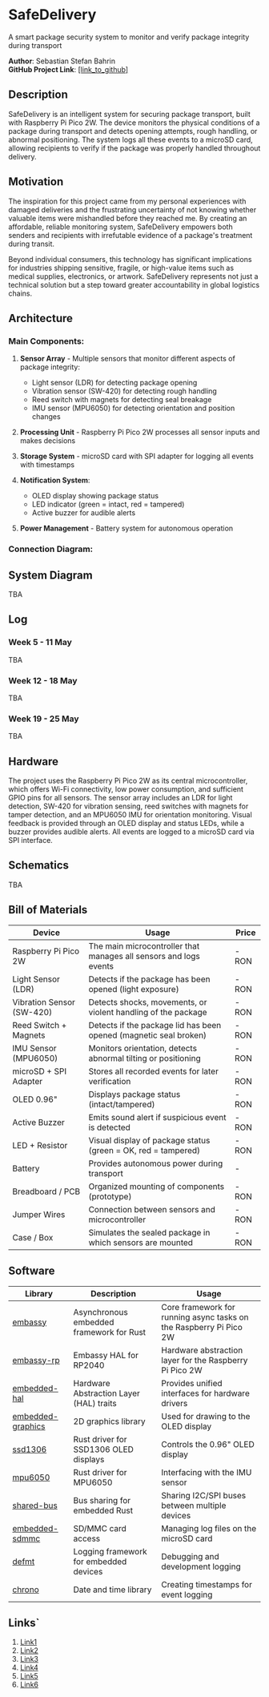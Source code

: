 # **SafeDelivery**

A smart package security system to monitor and verify package integrity during transport

**Author**: Sebastian Stefan Bahrin  
**GitHub Project Link**: [\[link_to_github\]](https://github.com/SebiBahrin/SafeDelivery)

## **Description**

SafeDelivery is an intelligent system for securing package transport, built with Raspberry Pi Pico 2W. The device monitors the physical conditions of a package during transport and detects opening attempts, rough handling, or abnormal positioning. The system logs all these events to a microSD card, allowing recipients to verify if the package was properly handled throughout delivery.

## **Motivation**

The inspiration for this project came from my personal experiences with damaged deliveries and the frustrating uncertainty of not knowing whether valuable items were mishandled before they reached me. By creating an affordable, reliable monitoring system, SafeDelivery empowers both senders and recipients with irrefutable evidence of a package's treatment during transit.

Beyond individual consumers, this technology has significant implications for industries shipping sensitive, fragile, or high-value items such as medical supplies, electronics, or artwork. SafeDelivery represents not just a technical solution but a step toward greater accountability in global logistics chains.

## **Architecture**

### Main Components:

1. **Sensor Array** - Multiple sensors that monitor different aspects of package integrity:
   - Light sensor (LDR) for detecting package opening
   - Vibration sensor (SW-420) for detecting rough handling
   - Reed switch with magnets for detecting seal breakage
   - IMU sensor (MPU6050) for detecting orientation and position changes

2. **Processing Unit** - Raspberry Pi Pico 2W processes all sensor inputs and makes decisions

3. **Storage System** - microSD card with SPI adapter for logging all events with timestamps

4. **Notification System**:
   - OLED display showing package status
   - LED indicator (green = intact, red = tampered)
   - Active buzzer for audible alerts

5. **Power Management** - Battery system for autonomous operation

### Connection Diagram:
## System Diagram
TBA

## **Log**

### **Week 5 - 11 May**
TBA

### **Week 12 - 18 May**
TBA

### **Week 19 - 25 May**
TBA

## **Hardware**

The project uses the Raspberry Pi Pico 2W as its central microcontroller, which offers Wi-Fi connectivity, low power consumption, and sufficient GPIO pins for all sensors. The sensor array includes an LDR for light detection, SW-420 for vibration sensing, reed switches with magnets for tamper detection, and an MPU6050 IMU for orientation monitoring. Visual feedback is provided through an OLED display and status LEDs, while a buzzer provides audible alerts. All events are logged to a microSD card via SPI interface.

## **Schematics**
TBA

## **Bill of Materials**

| **Device** | **Usage** | **Price** |
|------------|-----------|-----------|
| Raspberry Pi Pico 2W | The main microcontroller that manages all sensors and logs events | - RON |
| Light Sensor (LDR) | Detects if the package has been opened (light exposure) | - RON |
| Vibration Sensor (SW-420) | Detects shocks, movements, or violent handling of the package | - RON |
| Reed Switch + Magnets | Detects if the package lid has been opened (magnetic seal broken) | - RON |
| IMU Sensor (MPU6050) | Monitors orientation, detects abnormal tilting or positioning | - RON |
| microSD + SPI Adapter | Stores all recorded events for later verification | - RON |
| OLED 0.96" | Displays package status (intact/tampered) | - RON |
| Active Buzzer | Emits sound alert if suspicious event is detected | - RON |
| LED + Resistor | Visual display of package status (green = OK, red = tampered) | - RON |
| Battery | Provides autonomous power during transport | - |
| Breadboard / PCB | Organized mounting of components (prototype) | - RON |
| Jumper Wires | Connection between sensors and microcontroller | - RON |
| Case / Box | Simulates the sealed package in which sensors are mounted | - RON |

## **Software**

| **Library** | **Description** | **Usage** |
|-------------|-----------------|-----------|
| [embassy](https://embassy.dev/) | Asynchronous embedded framework for Rust | Core framework for running async tasks on the Raspberry Pi Pico 2W |
| [embassy-rp](https://embassy.dev/) | Embassy HAL for RP2040 | Hardware abstraction layer for the Raspberry Pi Pico 2W |
| [embedded-hal](https://github.com/rust-embedded/embedded-hal) | Hardware Abstraction Layer (HAL) traits | Provides unified interfaces for hardware drivers |
| [embedded-graphics](https://github.com/embedded-graphics/embedded-graphics) | 2D graphics library | Used for drawing to the OLED display |
| [ssd1306](https://github.com/jamwaffles/ssd1306) | Rust driver for SSD1306 OLED displays | Controls the 0.96" OLED display |
| [mpu6050](https://github.com/juliangaal/mpu6050) | Rust driver for MPU6050 | Interfacing with the IMU sensor |
| [shared-bus](https://github.com/Rahix/shared-bus) | Bus sharing for embedded Rust | Sharing I2C/SPI buses between multiple devices |
| [embedded-sdmmc](https://github.com/rust-embedded-community/embedded-sdmmc-rs) | SD/MMC card access | Managing log files on the microSD card |
| [defmt](https://github.com/knurling-rs/defmt) | Logging framework for embedded devices | Debugging and development logging |
| [chrono](https://github.com/chronotope/chrono) | Date and time library | Creating timestamps for event logging |

## **Links**`

1. [Link1](https://github.com/SebiBahrin/SafeDelivery)
2. [Link2](https://github.com/SebiBahrin/SafeDelivery)
3. [Link3](https://github.com/SebiBahrin/SafeDelivery)
4. [Link4](https://github.com/SebiBahrin/SafeDelivery)
5. [Link5](https://github.com/SebiBahrin/SafeDelivery)
6. [Link6](https://github.com/SebiBahrin/SafeDelivery)